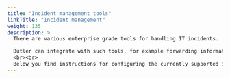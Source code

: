 ```yaml
---
title: "Incident management tools"
linkTitle: "Incident management"
weight: 135
description: >
  There are various enterprise grade tools for handling IT incidents.  

  Butler can integrate with such tools, for example forwarding information about failed reloads.
  <br><br>
  Below you find instructions for configuring the currently supported incident management tools.
---
```

